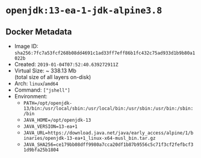 # `openjdk:13-ea-1-jdk-alpine3.8`

## Docker Metadata

- Image ID: `sha256:7fc7a53fcf268b08dd4691c1ad33ff7eff86b1fc432c75ad933d1b9b80a1022b`
- Created: `2019-01-04T07:52:40.639272911Z`
- Virtual Size: ~ 338.13 Mb  
  (total size of all layers on-disk)
- Arch: `linux`/`amd64`
- Command: `["jshell"]`
- Environment:
  - `PATH=/opt/openjdk-13/bin:/usr/local/sbin:/usr/local/bin:/usr/sbin:/usr/bin:/sbin:/bin`
  - `JAVA_HOME=/opt/openjdk-13`
  - `JAVA_VERSION=13-ea+1`
  - `JAVA_URL=https://download.java.net/java/early_access/alpine/1/binaries/openjdk-13-ea+1_linux-x64-musl_bin.tar.gz`
  - `JAVA_SHA256=ce179bb08dff9980a7cca20df1b87b9556c5c71f3cf2fefbcf31d9bfa25b1804`
